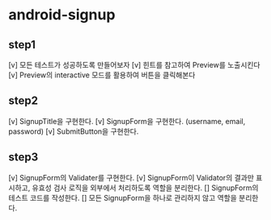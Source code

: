 # android-signup

## step1
[v] 모든 테스트가 성공하도록 만들어보자
[v]  힌트를 참고하여 Preview를 노출시킨다
[v]  Preview의 interactive 모드를 활용하여 버튼을 클릭해본다

## step2
[v] SignupTitle을 구현한다.
[v] SignupForm을 구현한다. (username, email, password)
[v] SubmitButton을 구현한다.

## step3
[v] SignupForm의 Validater를 구현한다.
[v] SignupForm이 Validator의 결과만 표시하고, 유효성 검사 로직을 외부에서 처리하도록 역할을 분리한다.
[] SignupForm의 테스트 코드를 작성한다.
[] 모든 SignupForm을 하나로 관리하지 않고 역할을 분리한다.